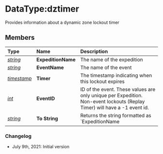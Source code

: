 # DataType:dztimer

Provides information about a dynamic zone lockout timer

## Members

| Type | Name | Description |
| :--- | :--- | :--- |
| [_string_](datatype-string.md) | **ExpeditionName** | The name of the expedition |
| [_string_](datatype-string.md) | **EventName** | The name of the event |
| [_timestamp_](datatype-timestamp.md) | **Timer** | The timestamp indicating when this lockout expires |
| [_int_](datatype-int.md) | **EventID** | ID of the event. These values are only unique per Expedition. Non-event lockouts (Replay Timer) will have a -1 event id. |
| [_string_](datatype-string.md) | **To String** | Returns the string formatted as `ExpeditionName|EventName` |

### Changelog

* July 9th, 2021: Initial version



